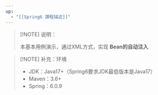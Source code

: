 ```yaml
---
up:
  - "[[Spring6 課程描述]]"
---
```


> [!NOTE] 说明：
> 
> 本基本用例演示，通过XML方式，实现 **Bean的自动注入**


> [!NOTE] 补充：环境
> 
> - JDK：Java17+（Spring6要求JDK最低版本是Java17）
> - Maven：3.6+
> - Spring：6.0.9



